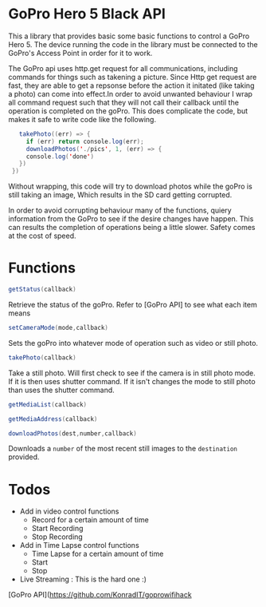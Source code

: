 # GoPro Hero 5 Black API

This a library that provides basic some basic functions to control a GoPro Hero 5. The device running the code in the library must be connected to the GoPro's Access Point in order for it to work.

The GoPro api uses http.get request for all communications, including commands for things such as takening a picture. Since Http get request are fast, they are able to get a repsonse before the action it initated (like taking a photo) can come into effect.In order to avoid unwanted behaviour I wrap all command request such that they will not call their callback until the operation is completed on the goPro. This does complicate the code, but makes it safe to write code like the following.

```java
   takePhoto((err) => {
     if (err) return console.log(err);
     downloadPhotos('./pics', 1, (err) => {
     console.log('done')
   })
 })
```

Without wrapping, this code will try to download photos while the goPro is still taking an image, Which results in the SD card getting corrupted.

In order to avoid corrupting behaviour many of the functions, quiery  information from the GoPro to see if the desire changes have happen. This can results the completion of operations being a little slower. Safety comes at the cost of speed. 

# Functions
```java
getStatus(callback)
```
Retrieve the status of the goPro. Refer to [GoPro API] to see what each item means

```java
setCameraMode(mode,callback)
```
Sets the goPro into whatever mode of operation such as video or still photo.

```java
takePhoto(callback)
```
Take a still photo. Will first check to see if the camera is in still photo mode. If it is then uses shutter command. If it isn't changes the mode to still photo than uses the shutter command.

```java
getMediaList(callback)
```

```java
getMediaAddress(callback)
```

```java
downloadPhotos(dest,number,callback)
```
Downloads a  `number` of the most recent still images to the `destination` provided.

# Todos

- Add in video control functions
  - Record for a certain amount of time
  - Start Recording
  - Stop Recording
- Add in Time Lapse control functions
  - Time Lapse for a certain amount of time
  - Start
  - Stop
- Live Streaming : This is the hard one :)


 [GoPro API](https://github.com/KonradIT/goprowifihack
